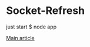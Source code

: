 # Socket-Refresh



just start $ node app















[Main article](http://khtdr.com/tutorials/simple-live-reload-server.html)
